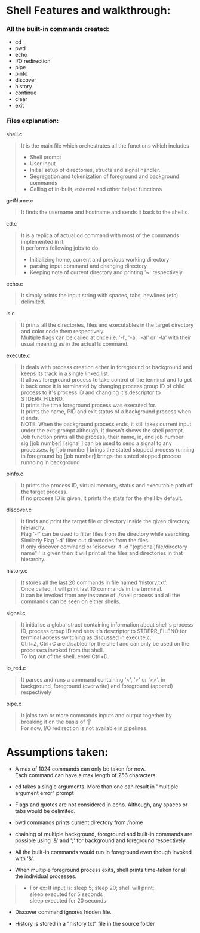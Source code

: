 # Shell Features and walkthrough:
### All the built-in commands created:
- cd
- pwd
- echo
- I/O redirection
- pipe
- pinfo
- discover
- history
- continue
- clear
- exit

### Files explanation:
shell.c
> It is the main file which orchestrates all the functions which includes
> - Shell prompt
> - User input
> - Initial setup of directories, structs and signal handler.
> - Segregation and tokenization of foreground and background commands
> - Calling of in-built, external and other helper functions

getName.c
> It finds the username and hostname and sends it back to the shell.c.

cd.c
> It is a replica of actual cd command with most of the commands implemented in it.<br/>
> It performs following jobs to do:
> - Initializing home, current and previous working directory
> - parsing input command and changing directory
> - Keeping note of current directory and printing '~' respectively

echo.c
> It simply prints the input string with spaces, tabs, newlines (etc) delimited.

ls.c
> It prints all the directories, files and executables in the target directory and color code them respectively.<br/>
> Multiple flags can be called at once i.e. '-l', '-a', '-al' or '-la' with their usual meaning as in the actual ls command.<br/>

execute.c
> It deals with process creation either in foreground or background and keeps its track in a single linked list.<br/>
> It allows foreground process to take control of the terminal and to get it back once it is terminated by changing process group ID of child process to it's process ID and changing it's descriptor to STDERR_FILENO.<br/>
> It prints the time foreground process was executed for.<br/>
> It prints the name, PID and exit status of a background process when it ends.<br/>
NOTE: When the background process ends, it still takes current input under the exit-prompt although, it doesn't shows the shell prompt.<br/>
> Job function prints all the process, their name, id, and job number <br/>
> sig [job number] [signal ] can be used to send a signal to any processes.
> fg [job number] brings the stated stopped process running in foreground
> bg [job number] brings the stated stopped process runnoing in background<br/>

pinfo.c
> It prints the process ID, virtual memory, status and executable path of the target process.<br/>
> If no process ID is given, it prints the stats for the shell by default.<br/>

discover.c
> It finds and print the target file or directory inside the given directory hierarchy. <br/>
> Flag '-f' can be used to filter files from the directory while searching. <br/>
> Similarly Flag '-d' filter out directories from the files.<br/>
> If only discover command or 'discover -f -d "(optional)file/directory name" ' is given then it will print all the files and directories in that hierarchy.

history.c
> It stores all the last 20 commands in file named 'history.txt'. <br/>
> Once called, it will print last 10 commands in the terminal. <br/>
> It can be invoked from any instance of ./shell process and all the commands can be seen on either shells. 

signal.c
> It initialise a global struct containing information about shell's process ID, process group ID and sets it's descriptor to STDERR_FILENO for terminal access switching as discussed in execute.c. <br/>
> Ctrl+Z, Ctrl+C are disabled for the shell and can only be used on the processes invoked from the shell.<br/>
> To log out of the shell, enter Ctrl+D.<br/>

io_red.c
> It parses and runs a command containing '<', '>' or '>>'. in background, foreground (overwrite) and foreground (append) respectively<br/>

pipe.c
> It joins two or more commands inputs and output together by breaking it on the basis of '|'<br/>
> For now, I/O redirection is not available in pipelines.<br/>

# Assumptions taken:

- A max of 1024 commands can only be taken for now.<br/>
  Each command can have a max length of 256 characters. <br/>

- cd takes a single arguments. 
  More than one can result in "multiple argument error" prompt <br/>

- Flags and quotes are not considered in echo.
  Although, any spaces or tabs would be delimited. <br/>

- pwd commands prints current directory from /home <br/>

- chaining of multiple background, foreground and built-in commands are possible using '&' and ';' for background and foreground respectively. <br/>

- All the built-in commands would run in foreground even though invoked with '&'. <br/>

- When multiple foreground process exits, shell prints time-taken for all the individual processes.<br/>
> - For ex: If input is: sleep 5; sleep 20; shell will print:<br/>
>  sleep executed for 5 seconds<br/>
>  sleep executed for 20 seconds<br/>

- Discover command ignores hidden file. <br/>

- History is stored in a "history.txt" file in the source folder<br/>

